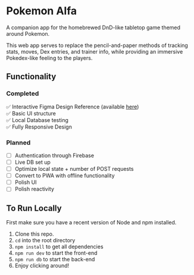 # Pokemon Alfa
A companion app for the homebrewed DnD-like tabletop game themed around Pokemon.

This web app serves to replace the pencil-and-paper methods of tracking stats, moves, Dex entries, and trainer info, while providing an immersive Pokedex-like feeling to the players.

## Functionality

### Completed
✅ Interactive Figma Design Reference (available [here](https://www.figma.com/proto/84jJP3h8q4FDuEbJZD8L9T/Pokemon-DnD-App?page-id=0%3A1&type=design&node-id=4-951&viewport=444%2C563%2C0.1&t=u0BxyzWxwhXmMMtd-1&scaling=scale-down&starting-point-node-id=1%3A2&mode=design))<br>
✅ Basic UI structure<br>
✅ Local Database testing<br>
✅ Fully Responsive Design

### Planned
- [ ] Authentication through Firebase
- [ ] Live DB set up
- [ ] Optimize local state + number of POST requests
- [ ] Convert to PWA with offline functionality
- [ ] Polish UI
- [ ] Polish reactivity

## To Run Locally
First make sure you have a recent version of Node and npm installed.
1. Clone this repo.
2. `cd` into the root directory
3. `npm install` to get all dependencies
4. `npm run dev` to start the front-end
5. `npm run db` to start the back-end
6. Enjoy clicking around!

